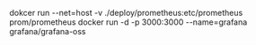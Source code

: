 dokcer run --net=host -v ./deploy/prometheus:etc/prometheus prom/prometheus
docker run -d -p 3000:3000 --name=grafana grafana/grafana-oss
